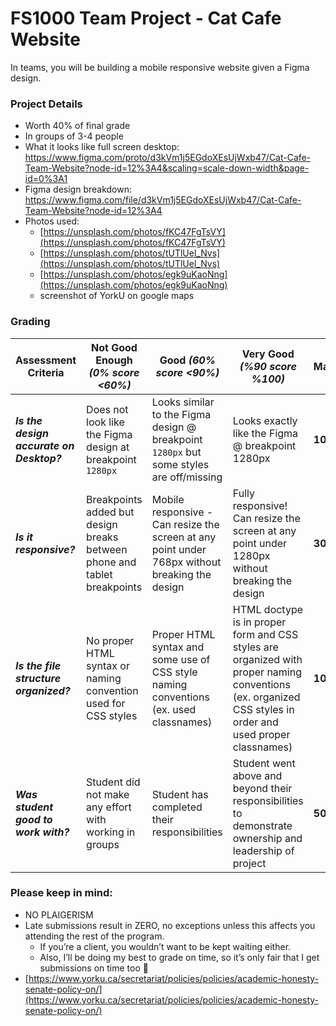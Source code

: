 # FS1000 Team Project - Cat Cafe Website

In teams, you will be building a mobile responsive website given a Figma design.

### Project Details
- Worth 40% of final grade
- In groups of 3-4 people
- What it looks like full screen desktop: https://www.figma.com/proto/d3kVm1j5EGdoXEsUjWxb47/Cat-Cafe-Team-Website?node-id=12%3A4&scaling=scale-down-width&page-id=0%3A1
- Figma design breakdown: https://www.figma.com/file/d3kVm1j5EGdoXEsUjWxb47/Cat-Cafe-Team-Website?node-id=12%3A4
- Photos used:
    - [https://unsplash.com/photos/fKC47FgTsVY](https://unsplash.com/photos/fKC47FgTsVY)
    - [https://unsplash.com/photos/tUTlUel_Nvs](https://unsplash.com/photos/tUTlUel_Nvs)
    - [https://unsplash.com/photos/egk9uKaoNng](https://unsplash.com/photos/egk9uKaoNng)
    - screenshot of YorkU on google maps

### Grading
| Assessment Criteria | Not Good Enough _(0% score <60%)_ | Good _(60% score <90%)_ | Very Good _(%90 score %100)_ | **Marks** |
| --- | --- | --- | --- | --- |
| ***Is the design accurate on Desktop?*** | Does not look like the Figma design at breakpoint `1280px`| Looks similar to the Figma design @ breakpoint `1280px` but some styles are off/missing | Looks exactly like the Figma @ breakpoint 1280px | **10** |
| ***Is it responsive?*** | Breakpoints added but design breaks between phone and tablet breakpoints | Mobile responsive - Can resize the screen at any point under 768px without breaking the design | Fully responsive! Can resize the screen at any point under 1280px without breaking the design | **30** |
| ***Is the file structure organized?*** | No proper HTML syntax or naming convention used for CSS styles | Proper HTML syntax and some use of CSS style naming conventions (ex. used classnames) | HTML doctype is in proper form and CSS styles are organized with proper naming conventions (ex. organized CSS styles in order and used proper classnames) | **10** |
| ***Was student good to work with?*** | Student did not make any effort with working in groups | Student has completed their responsibilities | Student went above and beyond their responsibilities to demonstrate ownership and leadership of project | **50** |

### Please keep in mind:
- NO PLAIGERISM
- Late submissions result in ZERO, no exceptions unless this affects you attending the rest of the program.
    - If you’re a client, you wouldn’t want to be kept waiting either.
    - Also, I’ll be doing my best to grade on time, so it’s only fair that I get submissions on time too 🙂
- [https://www.yorku.ca/secretariat/policies/policies/academic-honesty-senate-policy-on/](https://www.yorku.ca/secretariat/policies/policies/academic-honesty-senate-policy-on/)

